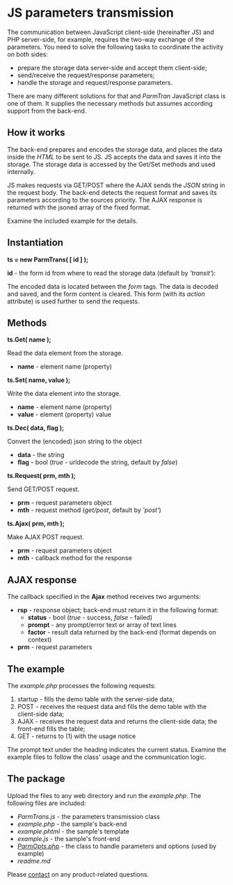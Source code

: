 # JS parameters transmission #

The communication between JavaScript client-side (hereinafter JS) and 
PHP server-side, for example, requires the two-way exchange of the parameters. 
You need to solve the following tasks to coordinate the activity on both sides:

- prepare the storage data server-side and accept them client-side;
- send/receive the request/response parameters;
- handle the storage and request/response parameters.

There are many different solutions for that and *ParmTran* JavaScript class is one of them.
It supplies the necessary methods but assumes according support from the back-end.

## How it works ##

The back-end prepares and encodes the storage data, and places the data inside the *HTML* to be sent to JS.
JS accepts the data and saves it into the storage. The storage data is accessed by the Get/Set methods and used internally.

JS makes requests via GET/POST where the AJAX sends the *JSON* string in the request body.
The back-end detects the request format and saves its parameters according to the sources priority.
The AJAX response is returned with the jsoned array of the fixed format.

Examine the included example for the details.

## Instantiation ##

**ts = new ParmTrans( [ id ] );**

**id** - the form id from where to read the storage data (default by *'transit'*):

The encoded data is located between the *form* tags. The data is decoded and saved, and the form content is cleared.
This form (with its *action* attribute) is used further to send the requests.

## Methods ##

**ts.Get( name );**

Read the data element from the storage.

- **name** - element name (property)

**ts.Set( name, value );**

Write the data element into the storage.

- **name** - element name (property)
- **value** - element (property) value

**ts.Dec( data, flag );**

Convert the (encoded) json string to the object

- **data** - the string
- **flag** - bool (*true* - urldecode the string, default by *false*)

**ts.Request( prm, mth );**

Send GET/POST request.

- **prm** - request parameters object
- **mth** - request method (*get/post*, default by *'post'*)

**ts.Ajax( prm, mth );**

Make AJAX POST request.

- **prm** - request parameters object
- **mth** - callback method for the response

## AJAX response ##

The callback specified in the **Ajax** method receives two arguments:

- **rsp** - response object; back-end must return it in the following format:
    - **status** - bool (*true* - success, *false* - failed)
    - **prompt** - any prompt/error text or array of text lines
    - **factor** - result data returned by the back-end (format depends on context)
- **prm** - request parameters

## The example ##

The *example.php* processes the following requests:

1) startup - fills the demo table with the server-side data;
2) POST - receives the request data and fills the demo table with the client-side data;
3) AJAX -  receives the request data and returns the client-side data; the front-end fills the table;
4) GET - returns to (1) with the usage notice

The prompt text under the heading indicates the current status.
Examine the example files to follow the class' usage and the communication logic.
 
## The package ##

Upload the files to any web directory and run the *example.php*.
The following files are included:

- *ParmTrans.js* - the parameters transmission class
- *example.php* - the sample's back-end
- *example.phtml* - the sample's template
- *example.js* - the sample's front-end
- *[ParmOpts.php]* - the class to handle parameters and options (used by example)
- *readme.md*


Please [contact] on any product-related questions.

[ParmOpts.php]: http://www.phpclasses.org/package/9457.html
[contact]: mailto://vallo@vregistry.com
